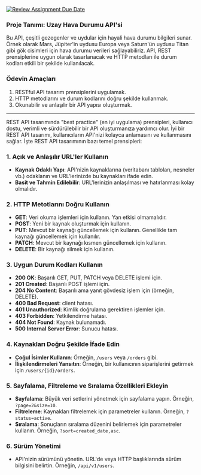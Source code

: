 [![Review Assignment Due Date](https://classroom.github.com/assets/deadline-readme-button-24ddc0f5d75046c5622901739e7c5dd533143b0c8e959d652212380cedb1ea36.svg)](https://classroom.github.com/a/4dCsTOa7)
### Proje Tanımı: Uzay Hava Durumu API'si
Bu API, çeşitli gezegenler ve uydular için hayali hava durumu bilgileri sunar. Örnek olarak Mars, Jüpiter'in uydusu Europa veya Saturn'ün uydusu Titan gibi gök cisimleri için hava durumu verileri sağlayabiliriz. API, REST prensiplerine uygun olarak tasarlanacak ve HTTP metodları ile durum kodları etkili bir şekilde kullanılacak.

### Ödevin Amaçları
1. RESTful API tasarım prensiplerini uygulamak.
2. HTTP metodlarını ve durum kodlarını doğru şekilde kullanmak.
3. Okunabilir ve anlaşılır bir API yapısı oluşturmak.

---

REST API tasarımında "best practice" (en iyi uygulama) prensipleri, kullanıcı dostu, verimli ve sürdürülebilir bir API oluşturmanıza yardımcı olur. İyi bir REST API tasarımı, kullanıcıların API'nizi kolayca anlamasını ve kullanmasını sağlar. İşte REST API tasarımının bazı temel prensipleri:

### 1. Açık ve Anlaşılır URL'ler Kullanın

- **Kaynak Odaklı Yapı**: API'nizin kaynaklarına (veritabanı tabloları, nesneler vb.) odaklanın ve URL'lerinizde bu kaynakları ifade edin. 
- **Basit ve Tahmin Edilebilir**: URL'lerinizin anlaşılması ve hatırlanması kolay olmalıdır.

### 2. HTTP Metotlarını Doğru Kullanın

- **GET**: Veri okuma işlemleri için kullanın. Yan etkisi olmamalıdır.
- **POST**: Yeni bir kaynak oluşturmak için kullanın.
- **PUT**: Mevcut bir kaynağı güncellemek için kullanın. Genellikle tam kaynağı güncellemek için kullanılır.
- **PATCH**: Mevcut bir kaynağı kısmen güncellemek için kullanın.
- **DELETE**: Bir kaynağı silmek için kullanın.

### 3. Uygun Durum Kodları Kullanın

- **200 OK**: Başarılı GET, PUT, PATCH veya DELETE işlemi için.
- **201 Created**: Başarılı POST işlemi için.
- **204 No Content**: Başarılı ama yanıt gövdesiz işlem için (örneğin, DELETE).
- **400 Bad Request**: client hatası.
- **401 Unauthorized**: Kimlik doğrulama gerektiren işlemler için.
- **403 Forbidden**: Yetkilendirme hatası.
- **404 Not Found**: Kaynak bulunamadı.
- **500 Internal Server Error**: Sunucu hatası.

### 4. Kaynakları Doğru Şekilde İfade Edin

- **Çoğul İsimler Kullanın**: Örneğin, `/users` veya `/orders` gibi.
- **İlişkilendirmeleri Yansıtın**: Örneğin, bir kullanıcının siparişlerini getirmek için `/users/{id}/orders`.

### 5. Sayfalama, Filtreleme ve Sıralama Özellikleri Ekleyin

- **Sayfalama**: Büyük veri setlerini yönetmek için sayfalama yapın. Örneğin, `?page=2&size=10`.
- **Filtreleme**: Kaynakları filtrelemek için parametreler kullanın. Örneğin, `?status=active`.
- **Sıralama**: Sonuçların sıralama düzenini belirlemek için parametreler kullanın. Örneğin, `?sort=created_date,asc`.

### 6. Sürüm Yönetimi

- API'nizin sürümünü yönetin. URL'de veya HTTP başlıklarında sürüm bilgisini belirtin. Örneğin, `/api/v1/users`.
